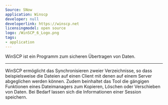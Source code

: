 ```yaml
---
Source: SNow
application: Winscp
developer: null
developerlink: https://winscp.net
licensingmodel: open source
logo: /WinSCP_6_Logo.png
tags:
- application
---
```

WinSCP ist ein Programm zum sicheren Übertragen von Daten.      

---

WinSCP ermöglicht das Synchronisieren zweier Verzeichnisse, so dass beispielsweise die Dateien auf einen Client mit denen auf einem Server abgeglichen werden können. Zudem beinhaltet das Tool die gängigen Funktionen eines Dateimanagers zum Kopieren, Löschen oder Verschieben von Daten. Bei Bedarf lassen sich die Informationen einer Session speichern.
